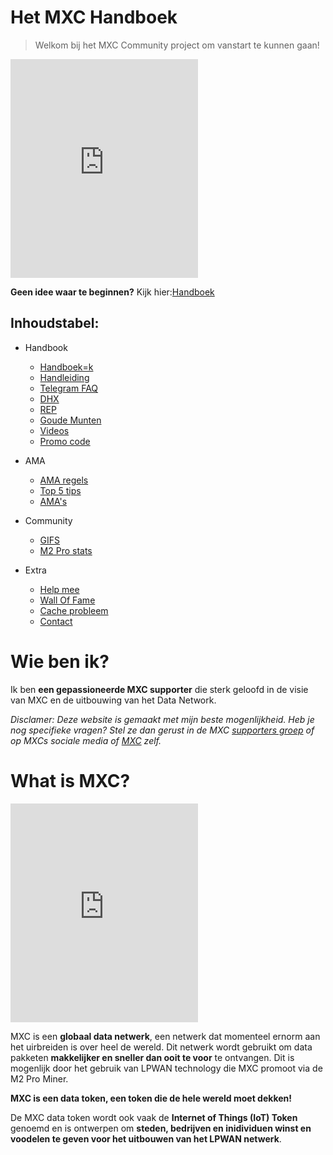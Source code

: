 # Het MXC Handboek

> Welkom bij het MXC Community project om vanstart te kunnen gaan!

<iframe height="350" src="https://www.youtube.com/embed/sLjdkI5KRQo?start=73" title="Mxchandbook mention" frameborder="0" allow="accelerometer; autoplay; clipboard-write; encrypted-media; gyroscope; picture-in-picture" allowfullscreen></iframe>

**Geen idee waar te beginnen?** Kijk hier:[Handboek](MDFiles/Handbook/handbook.md)   

## Inhoudstabel:
- Handbook   
    - [Handboek=k](MDFiles/Handbook/handbook.md)   
    - [Handleiding](MDFiles/Handbook/manual.md)
    - [Telegram FAQ](MDFiles/Handbook/M2_FAQ.md)
    - [DHX](MDFiles/Handbook/DHX.md)
    - [REP](MDFiles/Handbook/Rep.md)
    - [Goude Munten](MDFiles/Handbook/goldcoins.md)
    - [Videos](MDFiles/Handbook/videos.md)
    - [Promo code](MDFiles/Handbook/promocodes.md)

- AMA
    - [AMA regels](MDFiles/AMA/AMA_Procedure.md)
    - [Top 5 tips](MDFiles/AMA/AMA_top5.md)
    - [AMA's](MDFiles/AMA/AMA.md)

- Community
    - [GIFS](MDFiles/WallOfFame/gifs.md)
    - [M2 Pro stats](MDFiles/WallOfFame/m2prostats.md)

- Extra
    - [Help mee](MDFiles/Contact/contact.md)
    - [Wall Of Fame](MDFiles/WallOfFame/main.md)
    - [Cache probleem](MDFiles/Contact/cache.md)
    - [Contact](https://t.me/Dutchdev)

# Wie ben ik?
Ik ben **een gepassioneerde MXC supporter** die sterk geloofd in de visie van MXC en de uitbouwing van het Data Network.

<i>Disclamer:
Deze website is gemaakt met mijn beste mogenlijkheid. Heb je nog specifieke vragen? Stel ze dan gerust in de MXC [supporters groep](https://t.me/mxcfoundation) of op MXCs sociale media of [MXC](https://www.mxc.org/) zelf.</i>

# What is MXC?
<!-- <div class="coinmarketcap-currency-widget" data-currencyid="3628" data-base="EUR" data-secondary="USD" data-ticker="true" data-rank="true" data-marketcap="true" data-volume="true" data-statsticker="true" data-stats="USD"></div> -->

<script src="https://widgets.coingecko.com/coingecko-coin-ticker-widget.js"></script>
<coingecko-coin-ticker-widget  coin-id="mxc" currency="usd" locale="en"></coingecko-coin-ticker-widget>

<!-- <script type="text/javascript" src="https://files.coinmarketcap.com/static/widget/currency.js"></script> -->

<iframe height="350" src="https://www.youtube.com/embed/7TYA6awG0j4" title="MXC coin explained" frameborder="0" allow="accelerometer; autoplay; clipboard-write; encrypted-media; gyroscope; picture-in-picture" allowfullscreen></iframe>

MXC is een **globaal data netwerk**, een netwerk dat momenteel ernorm aan het uirbreiden is over heel de wereld. Dit netwerk wordt gebruikt om data pakketen **makkelijker en sneller dan ooit te voor** te ontvangen. Dit is mogenlijk door het gebruik van LPWAN technology die MXC promoot via de M2 Pro Miner.

**MXC is een data token, een token die de hele wereld moet dekken!**

De MXC data token wordt ook vaak de **Internet of Things (IoT) Token** genoemd en is ontwerpen om **steden, bedrijven en inidividuen winst en voodelen te geven voor het uitbouwen van het LPWAN netwerk**.

